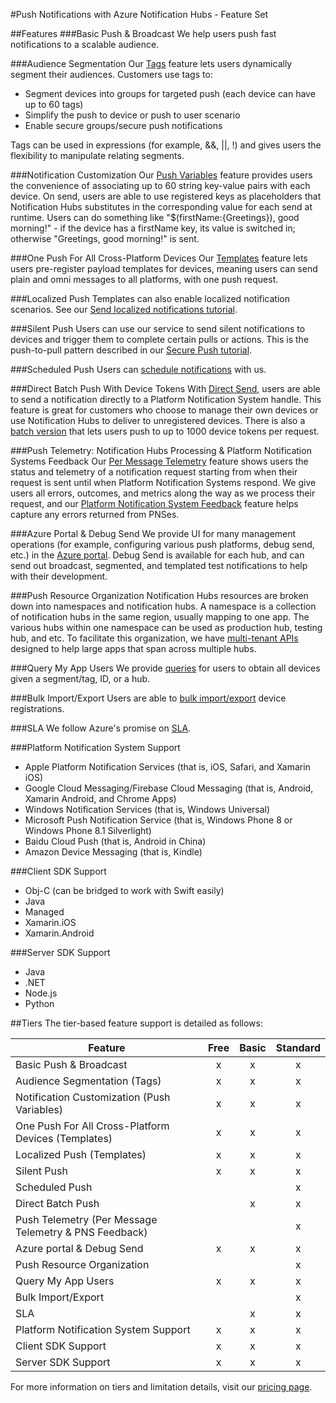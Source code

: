 <properties
    pageTitle="Azure Notification Hubs - Feature Guide"
    description="Description of a complete list of Notification Hubs features"
    services="notification-hubs"
    documentationCenter="mobile"
    authors="ysxu"
    manager="yochayk"
    keywords="push notification, push notifications, azure, notification hubs"
    editor="" />

<tags
    ms.service="notification-hubs"
    ms.workload="mobile"
    ms.tgt_pltfrm="mobile-multiple"
    ms.devlang="multiple"
    ms.topic="article"
    ms.date="09/02/2016"
    ms.author="yuaxu" />

#Push Notifications with Azure Notification Hubs - Feature Set

##Features
###Basic Push & Broadcast
We help users push fast notifications to a scalable audience.

###Audience Segmentation
Our [Tags] feature lets users dynamically segment their audiences. Customers use tags to:
* Segment devices into groups for targeted push (each device can have up to 60 tags)
* Simplify the push to device or push to user scenario
* Enable secure groups/secure push notifications

Tags can be used in expressions (for example, &&, ||, !) and gives users the flexibility to manipulate relating segments.

###Notification Customization
Our [Push Variables] feature provides users the convenience of associating up to 60 string key-value pairs with each device. On send, users are able to use registered keys as placeholders that Notification Hubs substitutes in the corresponding value for each send at runtime. Users can do something like "$(firstName:{Greetings}), good morning!" - if the device has a firstName key, its value is switched in; otherwise "Greetings, good morning!" is sent.

###One Push For All Cross-Platform Devices
Our [Templates] feature lets users pre-register payload templates for devices, meaning users can send plain and omni messages to all platforms, with one push request.

###Localized Push
Templates can also enable localized notification scenarios. See our [Send localized notifications tutorial].

###Silent Push
Users can use our service to send silent notifications to devices and trigger them to complete certain pulls or actions. This is the push-to-pull pattern described in our [Secure Push tutorial].

###Scheduled Push
Users can [schedule notifications] with us. 

###Direct Batch Push With Device Tokens
With [Direct Send], users are able to send a notification directly to a Platform Notification System handle. This feature is great for customers who choose to manage their own devices or use Notification Hubs to deliver to unregistered devices.
There is also a [batch version] that lets users push to up to 1000 device tokens per request.

###Push Telemetry: Notification Hubs Processing & Platform Notification Systems Feedback
Our [Per Message Telemetry] feature shows users the status and telemetry of a notification request starting from when their request is sent until when Platform Notification Systems respond. We give users all errors, outcomes, and metrics along the way as we process their request, and our [Platform Notification System Feedback] feature helps capture any errors returned from PNSes.

###Azure Portal & Debug Send
We provide UI for many management operations (for example, configuring various push platforms, debug send, etc.) in the [Azure portal].
Debug Send is available for each hub, and can send out broadcast, segmented, and templated test notifications to help with their development.

###Push Resource Organization
Notification Hubs resources are broken down into namespaces and notification hubs. A namespace is a collection of notification hubs in the same region, usually mapping to one app. The various hubs within one namespace can be used as production hub, testing hub, and etc. To facilitate this organization, we have [multi-tenant APIs] designed to help large apps that span across multiple hubs.

###Query My App Users
We provide [queries] for users to obtain all devices given a segment/tag, ID, or a hub.

###Bulk Import/Export
Users are able to [bulk import/export] device registrations.

###SLA
We follow Azure's promise on [SLA].

###Platform Notification System Support
* Apple Platform Notification Services (that is, iOS, Safari, and Xamarin iOS)
* Google Cloud Messaging/Firebase Cloud Messaging (that is, Android, Xamarin Android, and Chrome Apps)
* Windows Notification Services (that is, Windows Universal)
* Microsoft Push Notification Service (that is, Windows Phone 8 or Windows Phone 8.1 Silverlight)
* Baidu Cloud Push (that is, Android in China)
* Amazon Device Messaging (that is, Kindle)

###Client SDK Support
* Obj-C (can be bridged to work with Swift easily)
* Java
* Managed
* Xamarin.iOS
* Xamarin.Android

###Server SDK Support
* Java
* .NET
* Node.js
* Python

##Tiers
The tier-based feature support is detailed as follows:

| Feature                                               | Free | Basic | Standard |
|-------------------------------------------------------|:----:|:-----:|:--------:|
| Basic Push & Broadcast                                |   x  |   x   |     x    |
| Audience Segmentation (Tags)                          |   x  |   x   |     x    |
| Notification Customization (Push Variables)           |   x  |   x   |     x    |
| One Push For All Cross-Platform Devices (Templates)   |   x  |   x   |     x    |
| Localized Push (Templates)                            |   x  |   x   |     x    |
| Silent Push                                           |   x  |   x   |     x    |
| Scheduled Push                                        |      |       |     x    |
| Direct Batch Push                                     |      |   x   |     x    |
| Push Telemetry (Per Message Telemetry & PNS Feedback) |      |       |     x    |
| Azure portal & Debug Send                             |   x  |   x   |     x    |
| Push Resource Organization                            |      |       |     x    |
| Query My App Users                                    |   x  |   x   |     x    |
| Bulk Import/Export                                    |      |       |     x    |
| SLA                                                   |      |   x   |     x    |
| Platform Notification System Support                  |   x  |   x   |     x    |
| Client SDK Support                                    |   x  |   x   |     x    |
| Server SDK Support                                    |   x  |   x   |     x    |

For more information on tiers and limitation details, visit our [pricing page].

[Installation model]: https://azure.microsoft.com/en-us/blog/updates-from-notification-hubs-independent-nuget-installation-model-pmt-and-more/
[two push models]: https://azure.microsoft.com/en-us/documentation/articles/notification-hubs-push-notification-registration-management/
[Tags]: https://azure.microsoft.com/en-us/documentation/articles/notification-hubs-tags-segment-push-message/
[Templates]: https://azure.microsoft.com/en-us/documentation/articles/notification-hubs-templates-cross-platform-push-messages/
[Push Variables]: https://azure.microsoft.com/en-us/blog/updates-from-notification-hubs-independent-nuget-installation-model-pmt-and-more/
[Send localized notifications tutorial]: https://azure.microsoft.com/en-us/documentation/articles/notification-hubs-windows-store-dotnet-xplat-localized-wns-push-notification/
[Secure Push tutorial]: https://azure.microsoft.com/en-us/documentation/articles/notification-hubs-aspnet-backend-windows-dotnet-wns-secure-push-notification/
[schedule notifications]: https://azure.microsoft.com/en-us/documentation/articles/notification-hubs-send-push-notifications-scheduled/
[Direct Send]: https://msdn.microsoft.com/en-us/library/azure/mt608572.aspx
[batch version]: https://msdn.microsoft.com/en-us/library/azure/mt734910.aspx
[Per Message Telemetry]: https://msdn.microsoft.com/en-us/library/azure/mt608135.aspx
[Platform Notification System Feedback]: https://azure.microsoft.com/en-us/blog/retrieve-platform-notification-system-error-details-with-azure-notification-hubs/
[multi-tenant APIs]: https://msdn.microsoft.com/en-us/library/azure/mt238294.aspx
[SLA]: https://azure.microsoft.com/en-us/support/legal/sla/notification-hubs/v1_0/
[pricing page]: https://azure.microsoft.com/en-us/pricing/details/notification-hubs/
[queries]: https://msdn.microsoft.com/en-us/library/azure/dn223274.aspx
[bulk import/export]: https://msdn.microsoft.com/library/dn790624.aspx
[Azure portal]: https://portal.azure.com